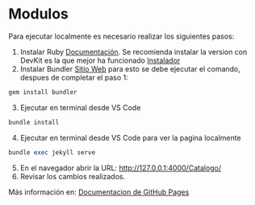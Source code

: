 # Modulos
Para ejecutar localmente es necesario realizar los siguientes pasos:  
1. Instalar Ruby [Documentación](https://www.ruby-lang.org/en/documentation/installation/). Se recomienda instalar la version con DevKit es la que mejor ha funcionado [Instalador](https://github.com/oneclick/rubyinstaller2/releases/download/RubyInstaller-3.1.2-1/rubyinstaller-devkit-3.1.2-1-x64.exe)  
2. Instalar Bundler [Sitio Web](https://bundler.io/) para esto se debe ejecutar el comando,  despues de completar el paso 1:
``` ruby
gem install bundler 
```  
3. Ejecutar en terminal desde VS Code
``` ruby
bundle install
``` 
4. Ejecutar en terminal desde VS Code para ver la pagina localmente
``` ruby
bundle exec jekyll serve
``` 
5. En el navegador abrir la URL: http://127.0.0.1:4000/Catalogo/  
6. Revisar los cambios realizados.  

Más información en: [Documentacion de GitHub Pages](https://docs.github.com/es/pages/setting-up-a-github-pages-site-with-jekyll/testing-your-github-pages-site-locally-with-jekyll)
